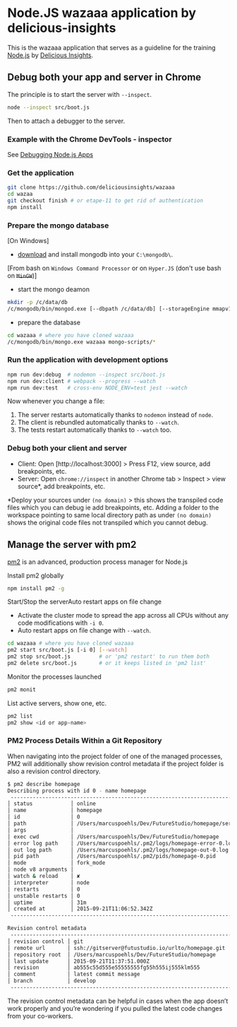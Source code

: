 # Node.JS wazaaa application by delicious-insights

This is the wazaaa application that serves as a guideline for the training [Node.js](https://delicious-insights.com/en/trainings/node-js/) by [Delicious Insights](https://delicious-insights.com/en/).

## Debug both your app and server in Chrome

The principle is to start the server with `--inspect`.

```bash
node --inspect src/boot.js
```

Then to attach a debugger to the server.

### Example with the Chrome DevTools - inspector

See [Debugging Node.js Apps](https://nodejs.org/en/docs/inspector/)

### Get the application

```bash
git clone https://github.com/deliciousinsights/wazaaa
cd wazaa
git checkout finish # or etape-11 to get rid of authentication
npm install
```

### Prepare the mongo database

[On Windows]

* [download](https://www.mongodb.org/downloads) and install mongodb into your `C:\mongodb\`.

[From bash on `Windows Command Processor` or on `Hyper.JS` (don't use bash on ~~`MinGW`~~)]

* start the mongo deamon

```bash
mkdir -p /c/data/db
/c/mongodb/bin/mongod.exe [--dbpath /c/data/db] [--storageEngine mmapv1]
```

* prepare the database

```bash
cd wazaaa # where you have cloned wazaaa
/c/mongodb/bin/mongo.exe wazaaa mongo-scripts/*
```

### Run the application with development options

```bash
npm run dev:debug  # nodemon --inspect src/boot.js
npm run dev:client # webpack --progress --watch
npm run dev:test   # cross-env NODE_ENV=test jest --watch
```

Now whenever you change a file:

1. The server restarts automatically thanks to `nodemon` instead of `node`.
2. The client is rebundled automatically thanks to `--watch`.
3. The tests restart automatically thanks to `--watch` too.

### Debug both your client and server

- Client: Open [http://localhost:3000] > Press F12, view source, add breakpoints, etc.
- Server: Open `chrome://inspect` in another Chrome tab > Inspect > view source*, add breakpoints, etc.

*Deploy your sources under `(no domain)` > this shows the transpiled code files which you can debug ie add breakpoints, etc.
Adding a folder to the workspace pointing to same local directory path as under `(no domain)` shows the original code files not transpiled which you cannot debug.

## Manage the server with pm2

[pm2](http://pm2.keymetrics.io/) is an advanced, production process manager for Node.js

Install pm2 globally

```bash
npm install pm2 -g
```

Start/Stop the serverAuto restart apps on file change

* Activate the cluster mode to spread the app across all CPUs without any code modifications with `-i 0`.
* Auto restart apps on file change with `--watch`.

```bash
cd wazaaa # where you have cloned wazaaa
pm2 start src/boot.js [-i 0] [--watch]
pm2 stop src/boot.js         # or 'pm2 restart' to run them both
pm2 delete src/boot.js       # or it keeps listed in 'pm2 list'
```

Monitor the processes launched

```bash
pm2 monit
```

List active servers, show one, etc.

```bash
pm2 list
pm2 show <id or app-name>
```

### PM2 Process Details Within a Git Repository

When navigating into the project folder of one of the managed processes, PM2 will additionally show revision control metadata if the project folder is also a revision control directory.

```bash
$ pm2 describe homepage
Describing process with id 0 - name homepage
 -----------------------------------------------------------------------------
│ status            │ online                                                  │
│ name              │ homepage                                                │
│ id                │ 0                                                       │
│ path              │ /Users/marcuspoehls/Dev/FutureStudio/homepage/server    │
│ args              │                                                         │
│ exec cwd          │ /Users/marcuspoehls/Dev/FutureStudio/homepage           │
│ error log path    │ /Users/marcuspoehls/.pm2/logs/homepage-error-0.log      │
│ out log path      │ /Users/marcuspoehls/.pm2/logs/homepage-out-0.log        │
│ pid path          │ /Users/marcuspoehls/.pm2/pids/homepage-0.pid            │
│ mode              │ fork_mode                                               │
│ node v8 arguments │                                                         │
│ watch & reload    │ ✘                                                      │
│ interpreter       │ node                                                    │
│ restarts          │ 0                                                       │
│ unstable restarts │ 0                                                       │
│ uptime            │ 31m                                                     │
│ created at        │ 2015-09-21T11:06:52.342Z                                │
 -----------------------------------------------------------------------------

Revision control metadata
 ------------------------------------------------------------------------
│ revision control │ git                                                 │
│ remote url       │ ssh://gitserver@futustudio.io/urlto/homepage.git    │
│ repository root  │ /Users/marcuspoehls/Dev/FutureStudio/homepage       │
│ last update      │ 2015-09-21T11:37:51.000Z                            │
│ revision         │ ab555c55d555e55555555fg55h555ij555klm555            │
│ comment          │ latest commit message                               │
│ branch           │ develop                                             │
 ------------------------------------------------------------------------
```

The revision control metadata can be helpful in cases when the app doesn’t work properly and you’re wondering if you pulled the latest code changes from your co-workers.
